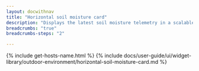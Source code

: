 ```yaml
---
layout: docwithnav
title: "Horizontal soil moisture card"
description: "Displays the latest soil moisture telemetry in a scalable horizontal layout."
breadcrumbs: "true"
breadcrumbs-steps: "2"

---
```

{% include get-hosts-name.html %}
{% include docs/user-guide/ui/widget-library/outdoor-environment/horizontal-soil-moisture-card.md %}
